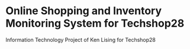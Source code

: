 # Online Shopping and Inventory Monitoring System for Techshop28

Information Technology Project of Ken Lising for Techshop28
